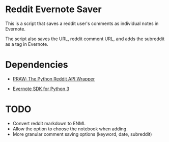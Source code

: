 Reddit Evernote Saver
=======

This is a script that saves a reddit user's comments as individual notes in Evernote.

The script also saves the URL, reddit comment URL, and adds the subreddit as a tag in Evernote.

Dependencies
=======
- [PRAW: The Python Reddit API Wrapper](https://github.com/praw-dev/praw)

- [Evernote SDK for Python 3](https://github.com/evernote/evernote-sdk-python3)

TODO
=======
- Convert reddit markdown to ENML
- Allow the option to choose the notebook when adding.
- More granular comment saving options (keyword, date, subreddit)
